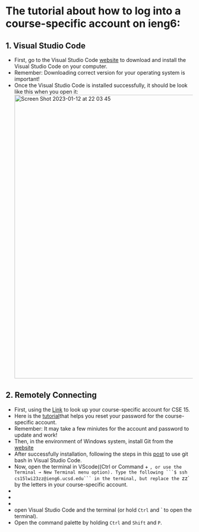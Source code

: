 # The tutorial about how to log into a course-specific account on ieng6:
## 1. Visual Studio Code
- First, go to the Visual Studio Code [website](https://code.visualstudio.com/) to download and install the Visual Studio Code on your computer. 
- Remember: Downloading correct version for your operating system is important!
- Once the Visual Studio Code is installed successfully, it should be look like this when you open it:<img width="761" alt="Screen Shot 2023-01-12 at 22 03 45" src="https://user-images.githubusercontent.com/122571811/212253011-84616609-3be1-4deb-8af1-bbdfe89387fe.png">
## 2. Remotely Connecting
- First, using the [Link](https://sdacs.ucsd.edu/~icc/index.php) to look up your course-specific account for CSE 15.
- Here is the [tutorial]([https://sdacs.ucsd.edu/~icc/index.php](https://docs.google.com/document/d/1hs7CyQeh-MdUfM9uv99i8tqfneos6Y8bDU0uhn1wqho/edit))that helps you reset your password for the course-specific account.
- Remember: It may take a few miniutes for the account and password to update and work!
- Then, in the environment of Windows system, install Git from the [website](https://gitforwindows.org/)
- After successfully installation, following the steps in this [post](https://gitforwindows.org/) to use git bash in Visual Studio Code.
- Now, open the terminal in VScode((Ctrl or Command + `, or use the Terminal → New Terminal menu option). Type the following ```$ ssh cs15lwi23zz@ieng6.ucsd.edu``` in the terminal, but replace the `zz` by the letters in your course-specific account. 
- 
- 
- 
- open Visual Studio Code and the terminal (or hold `Ctrl` and  `  to open the terminal).
- Open the command palette by holding `Ctrl` and `Shift` and `P`.
                                                                               
